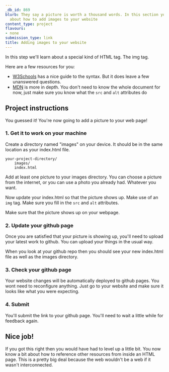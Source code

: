 ```yaml
---
_db_id: 869
blurb: They say a picture is worth a thousand words. In this section you'll learn
  about how to add images to your website
content_type: project
flavours:
- none
submission_type: link
title: Adding images to your website
---
```


In this step we'll learn about a special kind of HTML tag. The img tag.

Here are a few resources for you:

- [W3Schools](https://www.w3schools.com/html/html_images.asp) has a nice guide to the syntax. But it does leave a few unanswered questions.
- [MDN](https://developer.mozilla.org/en-US/docs/Learn/HTML/Multimedia_and_embedding/Images_in_HTML) is more in depth. You don't need to know the whole document for now, just make sure you know what the `src` and `alt` attributes do

## Project instructions

You guessed it! You're now going to add a picture to your web page!

### 1. Get it to work on your machine

Create a directory named "images" on your device. It should be in the same location as your index.html file. 

```
your-project-directory/
    images/
    index.html
```

Add at least one picture to your images directory. You can choose a picture from the internet, or you can use a photo you already had. Whatever you want.

Now update your index.html so that the picture shows up. Make use of an `img` tag. Make sure you fill in the `src` and `alt` attributes.

Make sure that the picture shows up on your webpage.

### 2. Update your github page

Once you are satisfied that your picture is showing up, you'll need to upload your latest work to github. You can upload your things in the usual way.

When you look at your github repo then you should see your new index.html file as well as the images directory. 

### 3. Check your github page 

Your website changes will be automatically deployed to github pages. You wont need to reconfigure anything. Just go to your website and make sure it looks like what you were expecting. 

### 4. Submit 

You'll submit the link to your github page. You'll need to wait a little while for feedback again.

## Nice job! 

If you got this right then you would have had to level up a little bit. You now know a bit about how to reference other resources from inside an HTML page. This is a pretty big deal because the web wouldn't be a web if it wasn't interconnected.  